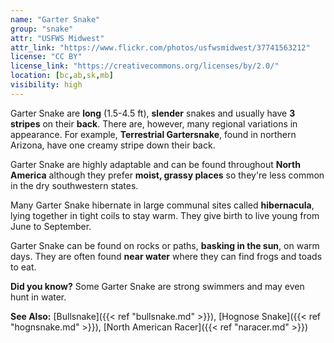```yaml
---
name: "Garter Snake"
group: "snake"
attr: "USFWS Midwest"
attr_link: "https://www.flickr.com/photos/usfwsmidwest/37741563212"
license: "CC BY"
license_link: "https://creativecommons.org/licenses/by/2.0/"
location: [bc,ab,sk,mb]
visibility: high
---
```

Garter Snake are **long** (1.5-4.5 ft), **slender** snakes and usually have **3 stripes** on their **back**. There are, however, many regional variations in appearance. For example, **Terrestrial Gartersnake**, found in northern Arizona, have one creamy stripe down their back.

Garter Snake are highly adaptable and can be found throughout **North America** although they prefer **moist, grassy places** so they're less common in the dry southwestern states.

Many Garter Snake hibernate in large communal sites called **hibernacula**, lying together in tight coils to stay warm. They give birth to live young from June to September.

Garter Snake can be found on rocks or paths, **basking in the sun**, on warm days. They are often found **near water** where they can find frogs and toads to eat.

**Did you know?** Some Garter Snake are strong swimmers and may even hunt in water.

<!-- generated, do not edit -->
**See Also:**
[Bullsnake]({{< ref "bullsnake.md" >}}),
[Hognose Snake]({{< ref "hognsnake.md" >}}),
[North American Racer]({{< ref "naracer.md" >}})
